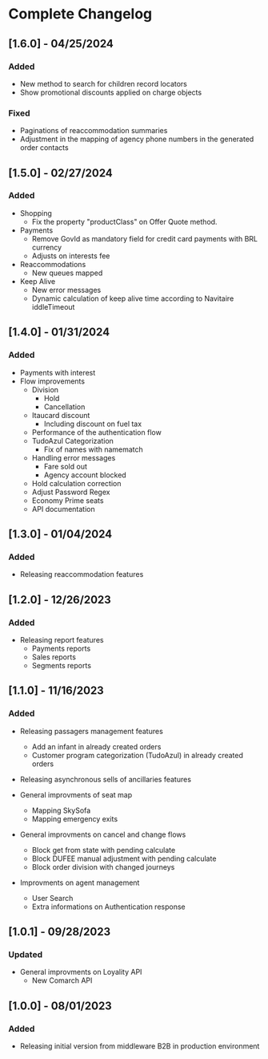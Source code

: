 # Complete Changelog

## [1.6.0] - 04/25/2024

### Added
- New method to search for children record locators
- Show promotional discounts applied on charge objects

### Fixed
- Paginations of reaccommodation summaries
- Adjustment in the mapping of agency phone numbers in the generated order contacts

## [1.5.0] - 02/27/2024

### Added
- Shopping
    - Fix the property "productClass" on Offer Quote method.
- Payments
    - Remove GovId as mandatory field for credit card payments with BRL currency
    - Adjusts on interests fee
- Reaccommodations
    - New queues mapped
- Keep Alive
    - New error messages
    - Dynamic calculation of keep alive time according to Navitaire iddleTimeout

## [1.4.0] - 01/31/2024

### Added
- Payments with interest
- Flow improvements
    - Division
        - Hold
        - Cancellation
    - Itaucard discount
        - Including discount on fuel tax
    - Performance of the authentication flow
    - TudoAzul Categorization
        - Fix of names with namematch
    - Handling error messages
        - Fare sold out
        - Agency account blocked
    - Hold calculation correction
    - Adjust Password Regex
    - Economy Prime seats
    - API documentation

## [1.3.0] - 01/04/2024

### Added

- Releasing reaccommodation features

## [1.2.0] - 12/26/2023

### Added

- Releasing report features
	- Payments reports
	- Sales reports
	- Segments reports

## [1.1.0] - 11/16/2023

### Added

- Releasing passagers management features
	- Add an infant in already created orders
	- Customer program categorization (TudoAzul) in already created orders

- Releasing asynchronous sells of ancillaries features

- General improvments of seat map
	- Mapping SkySofa
	- Mapping emergency exits

- General improvments on cancel and change flows
	- Block get from state with pending calculate
	- Block DUFEE manual adjustment with pending calculate
	- Block order division with changed journeys
	
- Improvments on agent management
	- User Search
	- Extra informations on Authentication response

## [1.0.1] - 09/28/2023

### Updated

- General improvments on Loyality API
	- New Comarch API

## [1.0.0] - 08/01/2023

### Added

- Releasing initial version from middleware B2B in production environment
